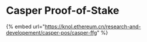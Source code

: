 # Casper Proof-of-Stake

{% embed url="https://knol.ethereum.cn/research-and-developement/casper-pos/casper-ffg" %}





